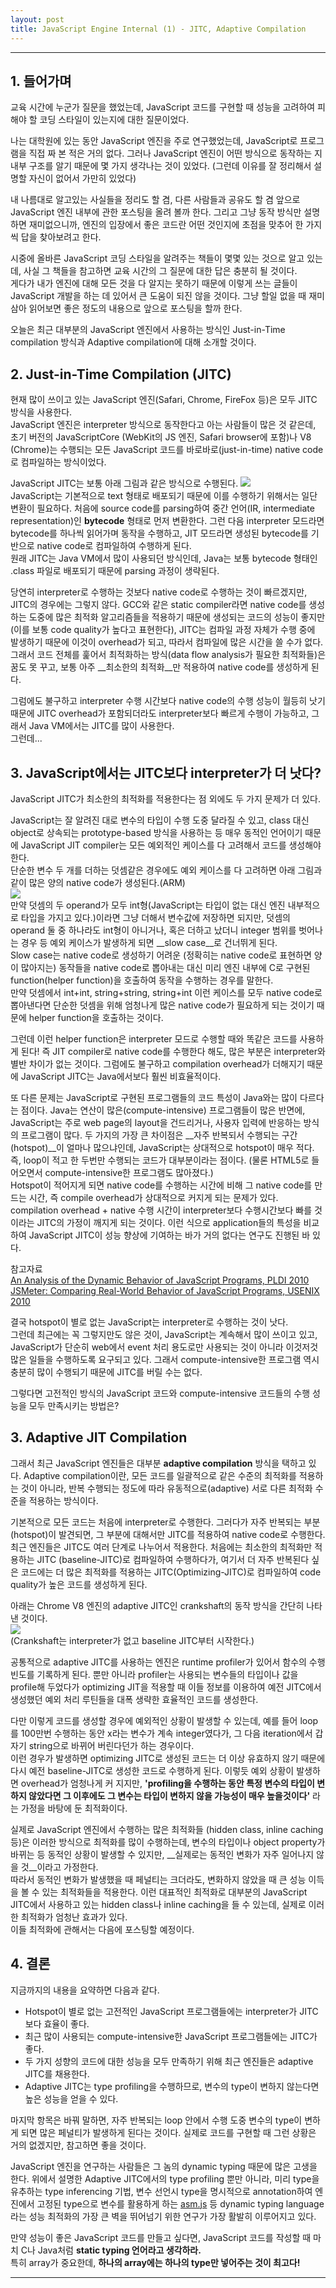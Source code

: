 ```yaml
---
layout: post
title: JavaScript Engine Internal (1) - JITC, Adaptive Compilation
---
```


---

## 1. 들어가며
교육 시간에 누군가 질문을 했었는데, JavaScript 코드를 구현할 때 성능을 고려하여 피해야 할 코딩 스타일이 있는지에 대한 질문이었다.

나는 대학원에 있는 동안 JavaScript 엔진을 주로 연구했었는데, JavaScript로 프로그램을 직접 짜 본 적은 거의 없다.
그러나 JavaScript 엔진이 어떤 방식으로 동작하는 지 내부 구조를 알기 때문에 몇 가지 생각나는 것이 있었다.
(그런데 이유를 잘 정리해서 설명할 자신이 없어서 가만히 있었다) 

내 나름대로 알고있는 사실들을 정리도 할 겸, 다른 사람들과 공유도 할 겸 앞으로 JavaScript 엔진 내부에 관한 포스팅을 올려 볼까 한다.
그리고 그냥 동작 방식만 설명하면 재미없으니까, 엔진의 입장에서 좋은 코드란 어떤 것인지에 초점을 맞추어 한 가지씩 답을 찾아보려고 한다.

시중에 올바른 JavaScript 코딩 스타일을 알려주는 책들이 몇몇 있는 것으로 알고 있는데,
사실 그 책들을 참고하면 교육 시간의 그 질문에 대한 답은 충분히 될 것이다.  
게다가 내가 엔진에 대해 모든 것을 다 알지는 못하기 때문에 
이렇게 쓰는 글들이 JavaScript 개발을 하는 데 있어서 큰 도움이 되진 않을 것이다. 
그냥 할일 없을 때 재미삼아 읽어보면 좋은 정도의 내용으로 앞으로 포스팅을 할까 한다.

오늘은 최근 대부분의 JavaScript 엔진에서 사용하는 방식인 Just-in-Time compilation 방식과
Adaptive compilation에 대해 소개할 것이다.

## 2. Just-in-Time Compilation (JITC)
현재 많이 쓰이고 있는 JavaScript 엔진(Safari, Chrome, FireFox 등)은 모두 JITC 방식을 사용한다.  
JavaScript 엔진은 interpreter 방식으로 동작한다고 아는 사람들이 많은 것 같은데, 
초기 버전의 JavaScriptCore (WebKit의 JS 엔진, Safari browser에 포함)나 V8 (Chrome)는 
수행되는 모든 JavaScript 코드를 바로바로(just-in-time) native code로 컴파일하는 방식이었다.

JavaScript JITC는 보통 아래 그림과 같은 방식으로 수행된다.
<img src="/public/images/20160117/jit.png">  
JavaScript는 기본적으로 text 형태로 배포되기 때문에 이를 수행하기 위해서는 일단 변환이 필요하다.
처음에 source code를 parsing하여 중간 언어(IR, intermediate representation)인 __bytecode__ 형태로 먼저 변환한다.
그런 다음 interpreter 모드라면 bytecode를 하나씩 읽어가며 동작을 수행하고,
JIT 모드라면 생성된 bytecode를 기반으로 native code로 컴파일하여 수행하게 된다.  
원래 JITC는 Java VM에서 많이 사용되던 방식인데, 
Java는 보통 bytecode 형태인 .class 파일로 배포되기 때문에 parsing 과정이 생략된다.

당연히 interpreter로 수행하는 것보다 native code로 수행하는 것이 빠르겠지만, JITC의 경우에는 그렇지 않다.
GCC와 같은 static compiler라면 native code를 생성하는 도중에 많은 최적화 알고리즘들을 적용하기 때문에 
생성되는 코드의 성능이 좋지만(이를 보통 code quality가 높다고 표현한다),
JITC는 컴파일 과정 자체가 수행 중에 발생하기 때문에 이것이 overhead가 되고, 따라서 컴파일에 많은 시간을 쓸 수가 없다.
그래서 코드 전체를 훑어서 최적화하는 방식(data flow analysis가 필요한 최적화들)은 꿈도 못 꾸고,
보통 아주 __최소한의 최적화__만 적용하여 native code를 생성하게 된다. 

그럼에도 불구하고 interpreter 수행 시간보다 native code의 수행 성능이 월등히 낫기 때문에
JITC overhead가 포함되더라도 interpreter보다 빠르게 수행이 가능하고, 그래서 Java VM에서는 JITC를 많이 사용한다.  
그런데...

## 3. JavaScript에서는 JITC보다 interpreter가 더 낫다?
JavaScript JITC가 최소한의 최적화를 적용한다는 점 외에도 두 가지 문제가 더 있다.
  
JavaScript는 잘 알려진 대로 변수의 타입이 수행 도중 달라질 수 있고, class 대신 object로 상속되는 prototype-based 방식을 사용하는 등
매우 동적인 언어이기 때문에 JavaScript JIT compiler는 모든 예외적인 케이스를 다 고려해서 코드를 생성해야 한다.  
단순한 변수 두 개를 더하는 덧셈같은 경우에도 예외 케이스를 다 고려하면 아래 그림과 같이 많은 양의 native code가 생성된다.(ARM)  
<img src="/public/images/20160117/op_add.png">  
만약 덧셈의 두 operand가 모두 int형(JavaScript는 타입이 없는 대신 엔진 내부적으로 타입을 가지고 있다.)이라면 그냥 더해서 변수값에 저장하면 되지만,
덧셈의 operand 둘 중 하나라도 int형이 아니거나, 혹은 더하고 났더니 integer 범위를 벗어나는 경우 등 예외 케이스가 발생하게 되면
__slow case__로 건너뛰게 된다.  
Slow case는 native code로 생성하기 어려운 (정확히는 native code로 표현하면 양이 많아지는) 동작들을 native code로 뽑아내는 대신
미리 엔진 내부에 C로 구현된 function(helper function)을 호출하여 동작을 수행하는 경우를 말한다.  
만약 덧셈에서 int+int, string+string, string+int 이런 케이스를 모두 native code로 뽑아낸다면
단순한 덧셈을 위해 엄청나게 많은 native code가 필요하게 되는 것이기 때문에 helper function을 호출하는 것이다.

그런데 이런 helper function은 interpreter 모드로 수행할 때와 똑같은 코드를 사용하게 된다!
즉 JIT compiler로 native code를 수행한다 해도, 많은 부분은 interpreter와 별반 차이가 없는 것이다.
그럼에도 불구하고 compilation overhead가 더해지기 때문에 JavaScript JITC는 Java에서보다 훨씬 비효율적이다. 

또 다른 문제는 JavaScript로 구현된 프로그램들의 코드 특성이 Java와는 많이 다르다는 점이다.
Java는 연산이 많은(compute-intensive) 프로그램들이 많은 반면에, 
JavaScript는 주로 web page의 layout을 건드리거나, 사용자 입력에 반응하는 방식의 프로그램이 많다.
두 가지의 가장 큰 차이점은 __자주 반복되서 수행되는 구간(hotspot)__이 얼마나 많으냐인데,
JavaScript는 상대적으로 hotspot이 매우 적다. 즉, loop이 적고 한 두번만 수행되는 코드가 대부분이라는 점이다. 
(물론 HTML5로 들어오면서 compute-intensive한 프로그램도 많아졌다.)  
Hotspot이 적어지게 되면 native code를 수행하는 시간에 비해 그 native code를 만드는 시간, 
즉 compile overhead가 상대적으로 커지게 되는 문제가 있다.
compilation overhead + native 수행 시간이 interpreter보다 수행시간보다 빠를 것이라는 JITC의 가정이 깨지게 되는 것이다.
이런 식으로 application들의 특성을 비교하여 JavaScript JITC이 성능 향상에 기여하는 바가 거의 없다는 연구도 진행된 바 있다.

참고자료  
<a href="http://the.gregor.institute/papers/pldi2010-richards-dynjs.pdf"> An Analysis of the Dynamic Behavior of JavaScript Programs, PLDI 2010 </a>  
<a href="https://www.usenix.org/legacy/event/webapps10/tech/full_papers/Ratanaworabhan.pdf"> JSMeter: Comparing Real-World Behavior of JavaScript Programs, USENIX 2010 </a> 

결국 hotspot이 별로 없는 JavaScript는 interpreter로 수행하는 것이 낫다.  
그런데 최근에는 꼭 그렇지만도 않은 것이, JavaScript는 계속해서 많이 쓰이고 있고, 
JavaScript가 단순히 web에서 event 처리 용도로만 사용되는 것이 아니라 이것저것 많은 일들을 수행하도록 요구되고 있다.
그래서 compute-intensive한 프로그램 역시 충분히 많이 수행되기 때문에 JITC를 버릴 수는 없다.

그렇다면 고전적인 방식의 JavaScript 코드와 compute-intensive 코드들의 수행 성능을 모두 만족시키는 방법은?

## 3. Adaptive JIT Compilation
그래서 최근 JavaScript 엔진들은 대부분 __adaptive compilation__ 방식을 택하고 있다.
Adaptive compilation이란, 모든 코드를 일괄적으로 같은 수준의 최적화를 적용하는 것이 아니라,
반복 수행되는 정도에 따라 유동적으로(adaptive) 서로 다른 최적화 수준을 적용하는 방식이다.

기본적으로 모든 코드는 처음에 interpreter로 수행한다. 그러다가 자주 반복되는 부분(hotspot)이 발견되면,
그 부분에 대해서만 JITC를 적용하여 native code로 수행한다.  
최근 엔진들은 JITC도 여러 단계로 나누어서 적용한다. 
처음에는 최소한의 최적화만 적용하는 JITC (baseline-JITC)로 컴파일하여 수행하다가, 
여기서 더 자주 반복된다 싶은 코드에는 더 많은 최적화를 적용하는 JITC(Optimizing-JITC)로 컴파일하여 code quality가 높은 코드를 생성하게 된다.

아래는 Chrome V8 엔진의 adaptive JITC인 crankshaft의 동작 방식을 간단히 나타낸 것이다.  
<img src="/public/images/20160117/crankshaft.png">  
(Crankshaft는 interpreter가 없고 baseline JITC부터 시작한다.)

공통적으로 adaptive JITC를 사용하는 엔진은 runtime profiler가 있어서 함수의 수행 빈도를 기록하게 된다.
뿐만 아니라 profiler는 사용되는 변수들의 타입이나 값을 profile해 두었다가 optimizing JIT을 적용할 때
이들 정보를 이용하여 예전 JITC에서 생성했던 예외 처리 루틴들을 대폭 생략한 효율적인 코드를 생성한다.

다만 이렇게 코드를 생성할 경우에 예외적인 상황이 발생할 수 있는데, 예를 들어 loop를 100만번 수행하는 동안 x라는 변수가 계속 integer였다가,
그 다음 iteration에서 갑자기 string으로 바뀌어 버린다던가 하는 경우이다.  
이런 경우가 발생하면 optimizing JITC로 생성된 코드는 더 이상 유효하지 않기 때문에 다시 예전 baseline-JITC로 생성한 코드로 수행하게 된다.
이렇듯 예외 상황이 발생하면 overhead가 엄청나게 커 지지만, __'profiling을 수행하는 동안 특정 변수의 타입이 변하지 않았다면 
그 이후에도 그 변수는 타입이 변하지 않을 가능성이 매우 높을것이다'__ 라는 가정을 바탕에 둔 최적화이다.

실제로 JavaScript 엔진에서 수행하는 많은 최적화들 (hidden class, inline caching 등)은 이러한 방식으로 최적화를 많이 수행하는데,
변수의 타입이나 object property가 바뀌는 등 동적인 상황이 발생할 수 있지만, __실제로는 동적인 변화가 자주 일어나지 않을 것__이라고 가정한다.  
따라서 동적인 변화가 발생했을 때 페널티는 크더라도, 변화하지 않았을 때 큰 성능 이득을 볼 수 있는 최적화들을 적용한다.
이런 대표적인 최적화로 대부분의 JavaScript JITC에서 사용하고 있는 hidden class나 inline caching을 들 수 있는데,
실제로 이러한 최적화가 엄청난 효과가 있다.   
이들 최적화에 관해서는 다음에 포스팅할 예정이다.

## 4. 결론
지금까지의 내용을 요약하면 다음과 같다.
  
- Hotspot이 별로 없는 고전적인 JavaScript 프로그램들에는 interpreter가 JITC보다 효율이 좋다.  
- 최근 많이 사용되는 compute-intensive한 JavaScript 프로그램들에는 JITC가 좋다.
- 두 가지 성향의 코드에 대한 성능을 모두 만족하기 위해 최근 엔진들은 adaptive JITC를 채용한다.
- Adaptive JITC는 type profiling을 수행하므로, 변수의 type이 변하지 않는다면 높은 성능을 얻을 수 있다.
 
마지막 항목은 바꿔 말하면, 자주 반복되는 loop 안에서 수행 도중 변수의 type이 변하게 되면 많은 페널티가 발생하게 된다는 것이다.
실제로 코드를 구현할 때 그런 상황은 거의 없겠지만, 참고하면 좋을 것이다.

JavaScript 엔진을 연구하는 사람들은 그 놈의 dynamic typing 때문에 많은 고생을 한다.
위에서 설명한 Adaptive JITC에서의 type profiling 뿐만 아니라, 미리 type을 유추하는 type inferencing 기법,
변수 선언시 type을 명시적으로 annotation하여 엔진에서 고정된 type으로 변수를 활용하게 하는 <a href="http://asmjs.org/">asm.js</a> 등
dynamic typing language라는 성능 최적화의 가장 큰 벽을 뛰어넘기 위한 연구가 가장 활발히 이루어지고 있다.

만약 성능이 좋은 JavaScript 코드를 만들고 싶다면,
JavaScript 코드를 작성할 때 마치 C나 Java처럼 __static typing 언어라고 생각하라.__  
특히 array가 중요한데, __하나의 array에는 하나의 type만 넣어주는 것이 최고다!__

---
